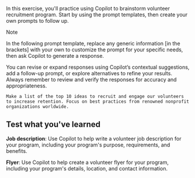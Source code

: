 In this exercise, you'll practice using Copilot to brainstorm volunteer recruitment program. Start by using the prompt templates, then create your own prompts to follow up.

>[!NOTE]
> In the following prompt template, replace any generic information [in the brackets] with your own to customize the prompt for your specific needs, then ask Copilot to generate a response.
>
> You can revise or expand responses using Copilot’s contextual suggestions, add a follow-up prompt, or explore alternatives to refine your results. Always remember to review and verify the responses for accuracy and appropriateness.

```
Make a list of the top 10 ideas to recruit and engage our volunteers to increase retention. Focus on best practices from renowned nonprofit organizations worldwide. 
```

## Test what you've learned

**Job description**: Use Copilot to help write a volunteer job description for your program, including your program's purpose, requirements, and benefits.

**Flyer**: Use Copilot to help create a volunteer flyer for your program, including your program's details, location, and contact information.